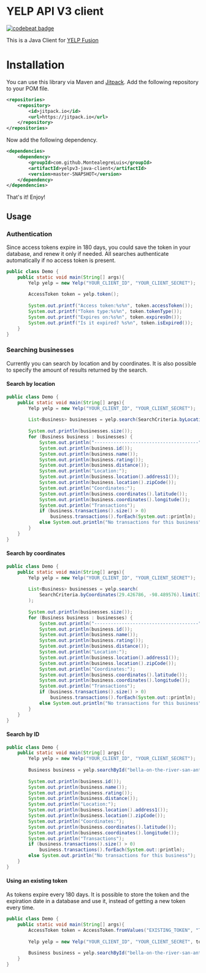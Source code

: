 # YELP API V3 client

[![codebeat badge](https://codebeat.co/badges/6af99e8b-adb4-4f26-9fa8-e586aa7986e6)](https://codebeat.co/projects/github-com-montealegreluis-yelpv3-java-client-master)

This is a Java Client for [YELP Fusion](https://www.yelp.com/developers/documentation/v3)

# Installation

You can use this library via Maven and [Jitpack](https://jitpack.io/). Add 
the following repository to your POM file.

```xml
<repositories>
    <repository>
        <id>jitpack.io</id>
        <url>https://jitpack.io</url>
    </repository>
</repositories>
```

Now add the following dependency.

```xml
<dependencies>
    <dependency>
        <groupId>com.github.MontealegreLuis</groupId>
        <artifactId>yelpv3-java-client</artifactId>
        <version>master-SNAPSHOT</version>
    </dependency>
</dependencies>
```

That's it! Enjoy!

## Usage

### Authentication

Since access tokens expire in 180 days, you could save the token in your database,
and renew it only if needed. All searches authenticate automatically if no access token
is present.

```java
public class Demo {
    public static void main(String[] args){
        Yelp yelp = new Yelp("YOUR_CLIENT_ID", "YOUR_CLIENT_SECRET");
        
        AccessToken token = yelp.token();
        
        System.out.printf("Access token:%s%n", token.accessToken());
        System.out.printf("Token type:%s%n", token.tokenType());
        System.out.printf("Expires on:%s%n", token.expiresOn());
        System.out.printf("Is it expired? %s%n", token.isExpired());
    }
}
```

### Searching businesses

Currently you can search by location and by coordinates. It is also possible
to specify the amount of results returned by the search.

#### Search by location

```java
public class Demo {
    public static void main(String[] args){
        Yelp yelp = new Yelp("YOUR_CLIENT_ID", "YOUR_CLIENT_SECRET");
        
        List<Business> businesses = yelp.search(SearchCriteria.byLocation("San Antonio").limit(3));
        
        System.out.println(businesses.size());
        for (Business business : businesses) {
            System.out.println("--------------------------------------");
            System.out.println(business.id());
            System.out.println(business.name());
            System.out.println(business.rating());
            System.out.println(business.distance());
            System.out.println("Location:");
            System.out.println(business.location().address1());
            System.out.println(business.location().zipCode());
            System.out.println("Coordinates:");
            System.out.println(business.coordinates().latitude());
            System.out.println(business.coordinates().longitude());
            System.out.println("Transactions");
            if (business.transactions().size() > 0)
                business.transactions().forEach(System.out::println);
            else System.out.println("No transactions for this business");
        }
    }
}
```

#### Search by coordinates

```java
public class Demo {
    public static void main(String[] args){
        Yelp yelp = new Yelp("YOUR_CLIENT_ID", "YOUR_CLIENT_SECRET");
        
        List<Business> businesses = yelp.search(
            SearchCriteria.byCoordinates(29.426786, -98.489576).limit(3)
        );
        
        System.out.println(businesses.size());
        for (Business business : businesses) {
            System.out.println("--------------------------------------");
            System.out.println(business.id());
            System.out.println(business.name());
            System.out.println(business.rating());
            System.out.println(business.distance());
            System.out.println("Location:");
            System.out.println(business.location().address1());
            System.out.println(business.location().zipCode());
            System.out.println("Coordinates:");
            System.out.println(business.coordinates().latitude());
            System.out.println(business.coordinates().longitude());
            System.out.println("Transactions");
            if (business.transactions().size() > 0)
                business.transactions().forEach(System.out::println);
            else System.out.println("No transactions for this business");
        }
    }
}
```

#### Search by ID

```java
public class Demo {
    public static void main(String[] args){
        Yelp yelp = new Yelp("YOUR_CLIENT_ID", "YOUR_CLIENT_SECRET");
        
        Business business = yelp.searchById("bella-on-the-river-san-antonio");
        
        System.out.println(business.id());
        System.out.println(business.name());
        System.out.println(business.rating());
        System.out.println(business.distance());
        System.out.println("Location:");
        System.out.println(business.location().address1());
        System.out.println(business.location().zipCode());
        System.out.println("Coordinates:");
        System.out.println(business.coordinates().latitude());
        System.out.println(business.coordinates().longitude());
        System.out.println("Transactions");
        if (business.transactions().size() > 0)
            business.transactions().forEach(System.out::println);
        else System.out.println("No transactions for this business");
    }
}
```

#### Using an existing token

As tokens expire every 180 days. It is possible to store the token and the expiration date
in a database and use it, instead of getting a new token every time.

```java
public class Demo {
    public static void main(String[] args){
        AccessToken token = AccessToken.fromValues("EXISTING_TOKEN", "TOKEN_TYPE", 15552000);
        
        Yelp yelp = new Yelp("YOUR_CLIENT_ID", "YOUR_CLIENT_SECRET", token);
        
        Business business = yelp.searchById("bella-on-the-river-san-antonio");
    }
}
```
